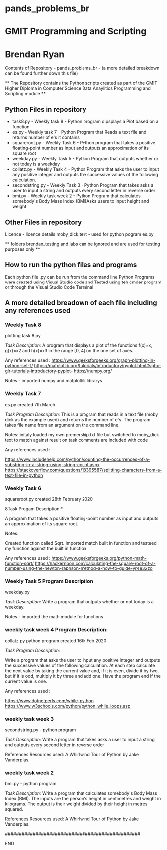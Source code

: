 # pands_problems_br
# GMIT Programming and Scripting
# Brendan Ryan

Contents of Repository - pands_problems_br - (a more detailed breakdown can be found further down this file)

** The Repository contains the Python scripts created as part of the GMIT Higher Diploma in Computer Science Data Anaylitics
Programming and Scripting module **


##  Python Files in repository
* task8.py -  Weekly task 8 - Python program dipsplays a Plot based on a function
* es.py  -  Weekly task 7 - Python Program that Reads a text file and returns number of e's it contains
* squareroot.py - Weekly Task 6 - Python program that takes a positive floating-point number as input and outputs an approximation of its square root
* weekday.py - Weekly Task 5 - Python Program that outputs whether or not today is a weekday
* collatz.py -  Weekly Task 4 - Python Program that asks the user to input any positive integer and outputs the successive values 
of the following calculation.
* secondstring.py  - Weekly Task 3 - Python Program that takes asks a user to input a string and outputs every second letter in reverse order
* bmi.py - Weekly task week 2 - Python Program that calculates somebody's Body Mass Index (BMI)Asks users to input height and weight

##  Other Files in repository
Licence - licence details
moby_dick.text - used for python pogram es.py

** folders brendan_testing and labs can be ignored and are used for testing purposes only **

## How to run the python files and programs

Each python file .py can be run from the command line
Python Programs were created using Visual Studio code and Tested using teh cmder program or through the Visual Studio Code Terminal

## A more detailed breadown of each file including any references used 


### Weekly Task 8

plotting task 8.py

*Task Description:* A program that displays a plot of the functions f(x)=x, g(x)=x2 and h(x)=x3 in the range [0, 4] on the one set of axes. 

Any references used :
https://www.geeksforgeeks.org/graph-plotting-in-python-set-1/
https://matplotlib.org/tutorials/introductory/pyplot.html#sphx-glr-tutorials-introductory-pyplot-
https://numpy.org/

Notes - imported numpy and matplotlib librarys

### Weekly Task 7

es.py created 7th March 

*Task Program Description:* This is a program that reads in a text file (moby dick as the example used) and returns the number of e's. The program takes
file name from an argument on the command line.

Notes:
initaly loaded my own premership.txt file but switched to moby_dick text to match against result on task
comments are included with code

Any references used :

https://www.includehelp.com/python/counting-the-occurrences-of-a-substring-in-a-string-using-string-count.aspx
https://stackoverflow.com/questions/18395587/splitting-characters-from-a-text-file-in-python


### Weekly Task 6

squareroot.py created 28th February 2020

8Task Progam Description:*

A program that takes a positive floating-point number as input and outputs an approximation of its square root. 

Notes:

Created function called Sqrt. 
Imported match built in function and testeed my function against the built in function

Any references used :
https://www.geeksforgeeks.org/python-math-function-sqrt/
https://hackernoon.com/calculating-the-square-root-of-a-number-using-the-newton-raphson-method-a-how-to-guide-yr4e32zo


### Weekly Task 5 Program Description

weekday.py

*Task Description:* Write a program that outputs whether or not today is a weekday. 

Notes - imported the math module for functions

### weekly task week 4 Program Description:

collatz.py python program created 16th Feb 2020

*Task Program Description:*

Write a program that asks the user to input any positive integer and outputs the successive values 
of the following calculation. At each step calculate the next value by taking the current value and, 
if it is even, divide it by two, but if it is odd, multiply it by three and add one. 
Have the program end if the current value is one.

Any references used :

https://www.dotnetperls.com/while-python
https://www.w3schools.com/python/python_while_loops.asp


### weekly task week 3

secondstring.py - python program

*Task Description:*  Write a program that takes asks a user to input a string and outputs every second letter in reverse order


References Resources used: A Whirlwind Tour of Python by Jake Vanderplas.

### weekly task week 2

bmi.py - python program

*Task Description:* Write a program that calculates somebody's Body Mass Index (BMI).
The inputs are the person's height in centimetres and weight in kilograms.
The output is their weight divided by their height in metres squared. 

References Resources used: A Whirlwind Tour of Python by Jake Vanderplas.


#################################################


END


